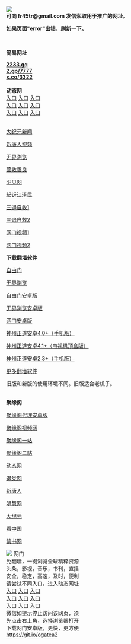 <td align="center"><a target="_blank" href="https://raw.githubusercontent.com/szzd1/2/master/6.JPG"><img src="https://raw.githubusercontent.com/szzd1/2/master/6.JPG" style="max-width:100%;"></a></td><br>
<strong>可向 fr45tr@gmail.com 发信索取用于推广的网址。</strong>
<p><strong>如果页面"error"出错，刷新一下。</strong></p>
<br>
<p><strong>简易网址</strong></p>
<strong><a href="http://2233.gq">2233.gq</a></strong><br>
<strong><a href="http://2.gp/7777">2.gp/7777</a></strong><br>
<strong><a href="http://x.co/3322">x.co/3322</a></strong><br>
<br>
<strong>动态网</strong>
<br>
      <a href="http://t.cn/R1fZ5of" rel="nofollow">入口</a>
      <a href="http://61.228.209.51/1" rel="nofollow">入口</a>
      <a href="http://wkcpqi.nwrzawk.gq/70cdtw" rel="nofollow">入口</a><br>
      <a href="http://wkcpqi.nwrzawk.gq/70ydtw" rel="nofollow">入口</a>
      <a href="http://wkcpqi.nwrzawk.gq/70ip03dw" rel="nofollow">入口</a>
      <a href="http://wkcpqi.nwrzawk.gq/70fdtw" rel="nofollow">入口</a><br>
      <a href="http://wkcpqi.nwrzawk.gq/70sdtw" rel="nofollow">入口</a>
      <a href="http://wkcpqi.nwrzawk.gq/70ip04dw" rel="nofollow">入口</a>
      <a href="http://wkcpqi.nwrzawk.gq/70hdtw" rel="nofollow">入口</a><br>

<br>
<p><a href="http://t.cn/R1fZ5C6" rel="nofollow">大纪元新闻</a></p>
<p><a href="http://t.cn/R1fZ5Ox" rel="nofollow">新唐人视频</a></p>
<p><a href="http://t.cn/R1fZ5TX" rel="nofollow">无界浏览</a></p>
<p><a href="http://wkcpqi.nwrzawk.gq/70gqg" rel="nofollow">营救善良</a></p>
<p><a href="http://wkcpqi.nwrzawk.gq/mjw" rel="nofollow">明见网</a></p>
<p><a href="http://wkcpqi.nwrzawk.gq/70gsj" rel="nofollow">起诉江泽民</a></p>
<p><a href="http://t.cn/R1fZ56g">三退自救1</a></p>
<p><a href="http://wkcpqi.nwrzawk.gq/70gst" rel="nofollow">三退自救2</a></p>
<p><a href="http://t.cn/R1fZ5JP" rel="nofollow">网门视频1</a></p>
<p><a href="http://bndfw.wqshtma.gq" rel="nofollow">网门视频2</a></p>
<p><strong>下载翻墙软件</strong></p>


<p><a href="https://git.io/fgp" rel="nofollow">自由门</a></p>
<p><a href="https://git.io/vEJlj rel="nofollow">无界浏览</a></p>
<p><a href="https://git.io/fgma" rel="nofollow">自由门安卓版</a></p>
<p><a href="https://s3.amazonaws.com/693/um.apk" rel="nofollow">无界浏览安卓版</a></p>
<p><a href="https://git.io/ogatea2">网门安卓版</a></p>
<p><a href="https://git.io/vQjqe" rel="nofollow">神州正道安卓4.0+（手机版）</a></p>
<p><a href="https://git.io/vAonz" rel="nofollow">神州正道安卓4.1+（电视机顶盒版）</a></p>
<p><a href="https://git.io/vA5GO" rel="nofollow">神州正道安卓2.3+（手机版）</a></p>
<p><a href="https://github.com/bannedbook/fanqiang/wiki">更多翻墙软件</a></p>
旧版和新版的使用环境不同。旧版适合老机子。<br>


<br>
<p><strong>聚缘阁</strong></p>
<p><a href="https://github.com/hao369/a/raw/master/j8.apk">聚缘阁代理安卓版</a></p>
<p><a href="http://c2.521f.cf/9.html" rel="nofollow">聚缘阁视频网</a></p>
<p><a href="http://a1.bygg.tk" rel="nofollow">聚缘阁一站</a></p>
<p><a href="http://a2.bygg.tk" rel="nofollow">聚缘阁二站</a></p>
<p><a href="http://c2.521f.cf/524/?3625554" rel="nofollow">动态网</a></p>
<p><a href="http://c2.521f.cf/524/?id=8" rel="nofollow">退党网</a></p>
<p><a href="http://c2.521f.cf/524/?id=5" rel="nofollow">新唐人</a></p>
<p><a href="http://c2.521f.cf/524/?id=3" rel="nofollow">明慧网</a></p>
<p><a href="http://c2.521f.cf/524/?id=7" rel="nofollow">大纪元</a></p>
<p><a href="http://c2.521f.cf/524/?id=11" rel="nofollow">看中国</a></p>
<p><a href="http://c2.521f.cf/524/?id=16" rel="nofollow">禁书网</a></p>
<td align="center"><a target="_blank" href="https://cloud.githubusercontent.com/assets/11880933/13434984/f430fae2-e012-11e5-814f-c2df1e82b247.jpg"><img src="https://cloud.githubusercontent.com/assets/11880933/13434984/f430fae2-e012-11e5-814f-c2df1e82b247.jpg" style="max-width:100%;"></a></td>
  </tr>
  <tr>
    <td align="center">网门<br>
      免翻墙，一键浏览全球精粹资源<br>
      头条，影视，音乐，书刊，直播<br>
      安全，稳定，高速，及时，便利<br>
    </td>
  </tr><tr>
    <td align="center">请尝试不同入口，进入动态网址<br>      
      <a href="https://s3.us-east-2.amazonaws.com/ogateh/show.htm?from=852" rel="nofollow">入口</a>
      <a href="https://s3.eu-west-2.amazonaws.com/ogatel/show.htm?from=852" rel="nofollow">入口</a>
      <a href="https://s3.amazonaws.com/ogate/show.htm?from=852" rel="nofollow">入口</a><br>
      <a href="https://s3.ap-northeast-2.amazonaws.com/ogates/show.htm?from=852" rel="nofollow">入口</a>
      <a href="https://s3.eu-central-1.amazonaws.com/ogatef/show.htm?from=852" rel="nofollow">入口</a>
      <a href="https://s3.ap-south-1.amazonaws.com/ogatem/show.htm?from=852" rel="nofollow">入口</a><br>
      <a href="https://s3-us-west-1.amazonaws.com/ogaten/show.htm?from=852" rel="nofollow">入口</a>
      <a href="https://s3.ca-central-1.amazonaws.com/ogatec/show.htm?from=852" rel="nofollow">入口</a>
      <a href="https://s3-ap-northeast-1.amazonaws.com/ogatet/show.htm?from=852" rel="nofollow">入口</a><br>
      微信如提示停止访问该网页，须<br>
      先点击右上角，选择浏览器打开<br>
    </td>
  </tr>
  <tr>
    <td align="center">
      下载网门安卓版，更快，更方便<br><a href="https://raw.githubusercontent.com/oGate2/up/master/oGate.apk" rel="nofollow">https://git.io/ogatea2</a><br>
